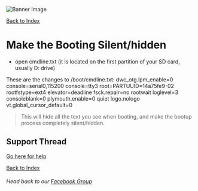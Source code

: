 ![Banner Image](https://sinisterspatula.github.io/RetroflagGpiGuides/images/GuidesBanner.png)

[Back to Index](https://sinisterspatula.github.io/RetroflagGpiGuides/)


# Make the Booting Silent/hidden

* open cmdline.txt (it is located on the first partition of your SD card, usually D: drive)


These are the changes to /boot/cmdline.txt:
dwc_otg.lpm_enable=0
console=serial0,115200
console=tty3
root=PARTUUID=14a75fe9-02
rootfstype=ext4
elevator=deadline
fsck.repair=no
rootwait loglevel=3
consoleblank=0
plymouth.enable=0
quiet logo.nologo
vt.global_cursor_default=0

> This will hide all the text you see when booting, and make the bootup process completely silent/hidden.

## Support Thread
[Go here for help](https://www.facebook.com/groups/401660300458844/)

[Back to Index](https://sinisterspatula.github.io/RetroflagGpiGuides/)

###### Head back to our [Facebook Group](https://www.facebook.com/groups/401660300458844/)

